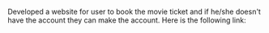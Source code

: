 Developed a website for user to book the movie ticket and if he/she doesn't have the account they can make the account. Here is the following link: 
